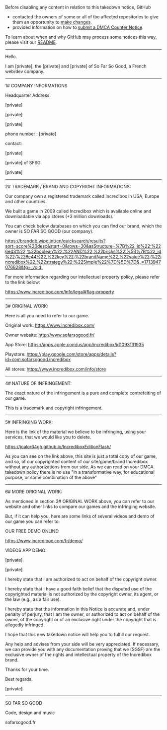 Before disabling any content in relation to this takedown notice, GitHub
- contacted the owners of some or all of the affected repositories to give them an opportunity to [make changes](https://docs.github.com/en/github/site-policy/dmca-takedown-policy#a-how-does-this-actually-work).
- provided information on how to [submit a DMCA Counter Notice](https://docs.github.com/en/articles/guide-to-submitting-a-dmca-counter-notice).

To learn about when and why GitHub may process some notices this way, please visit our [README](https://github.com/github/dmca/blob/master/README.md#anatomy-of-a-takedown-notice).

---

Hello.

I am [private], the [private] and [private] of So Far So Good, a French web/dev company. 

___________________________

1# COMPANY INFORMATIONS



Headquarter Address:

[private]

[private]

[private]



phone number : [private]



contact:

[private]

[private] of SFSG

[private]



_____________________________________________________

2# TRADEMARK / BRAND AND COPYRIGHT INFORMATIONS:



Our company own a registered trademark called Incredibox in USA, Europe and other countries.

We built a game in 2009 called Incredibox which is available online and downloadable via app stores (+3 million downloads).



You can check below databases on which you can find our brand, which the owner is SO FAR SO GOOD (our company).



https://branddb.wipo.int/en/quicksearch/results?sort=score%20desc&start=0&rows=30&asStructure=%7B%22_id%22:%226e43%22,%22boolean%22:%22AND%22,%22bricks%22:%5B%7B%22_id%22:%226e44%22,%22key%22:%22brandName%22,%22value%22:%22incredibox%22,%22strategy%22:%22Simple%22%7D%5D%7D&_=1713947076828&fg=_void_



For more information regarding our intellectuel property policy, please refer to the link below:

https://www.incredibox.com/info/legal#flag-property



__________________

3# ORIGINAL WORK:



Here is all you need to refer to our game.



Original work: https://www.incredibox.com/

Owner website: http://www.sofarsogood.fr/

App Store: https://apps.apple.com/us/app/incredibox/id1093131935

Playstore: https://play.google.com/store/apps/details?id=com.sofarsogood.incredibox

All stores: https://www.incredibox.com/info/store



___________________________

4# NATURE OF INFRINGEMENT:



The exact nature of the infringement is a pure and complete contrefeiting of our game.

This is a trademark and copyright infringement.



____________________

5# INFRINGING WORK:



Here is the link of the material we believe to be infringing, using your services, that we would like you to delete.

https://joalor64gh.github.io/IncrediboxEditionFlash/



As you can see on the link above, this site is just a total copy of our game, and so, of our copyrighted content of our site/game/brand Incredibox without any authorizations from our side. As we can read on your DMCA takedown policy there is no use "in a transformative way, for educational purpose, or some combination of the above"





________________________

6# MORE ORIGINAL WORK:



As mentioned in section 3# ORIGINAL WORK above, you can refer to our website and other links to compare our games and the infringing website.

But, if it can help you, here are some links of several videos and demo of our game you can refer to:



OUR FREE DEMO ONLINE:

https://www.incredibox.com/fr/demo/



VIDEOS APP DEMO:

[private]

[private]





I hereby state that I am authorized to act on behalf of the copyright owner.

I hereby state that I have a good faith belief that the disputed use of the copyrighted material is not authorized by the copyright owner, its agent, or the law (e.g., as a fair use).



I hereby state that the information in this Notice is accurate and, under penalty of perjury, that I am the owner, or authorized to act on behalf of the owner, of the copyright or of an exclusive right under the copyright that is allegedly infringed.



I hope that this new takedown notice will help you to fulfill our request.

Any help and advises from your side will be very appreciated. If necessary, we can provide you with any documentation proving that we (SGSF) are the exclusive owner of the rights and intellectual property of the Incredibox brand.



Thanks for your time.





Best regards.





[private]

____________________



SO FAR SO GOOD

Code, design and music

sofarsogood.fr
